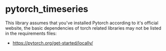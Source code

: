 # pytorch_timeseries

This library assumes that you've installed Pytorch according to it's official website, the basic dependencies of torch related libraries may not be listed in the requirements files:
- https://pytorch.org/get-started/locally/






